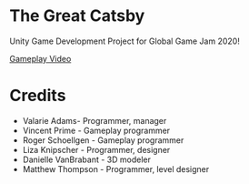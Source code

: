 # The Great Catsby
Unity Game Development Project for Global Game Jam 2020!

[Gameplay Video](https://www.youtube.com/watch?v=1kDcQgXwgmU)


# Credits
- Valarie Adams- Programmer, manager
- Vincent Prime - Gameplay programmer
- Roger Schoellgen - Gameplay programmer
- Liza Knipscher - Programmer, designer
- Danielle VanBrabant - 3D modeler
- Matthew Thompson - Programmer, level designer

